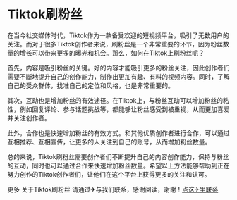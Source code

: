 # Tiktok刷粉丝

在当今社交媒体时代，Tiktok作为一款备受欢迎的短视频平台，吸引了无数用户的关注。而对于很多Tiktok创作者来说，刷粉丝是一个非常重要的环节，因为粉丝数量的增长可以带来更多的曝光和机会。那么，如何在Tiktok上刷粉丝呢？

首先，内容是吸引粉丝的关键。好的内容才能吸引更多的粉丝关注，因此创作者们需要不断地提升自己的创作能力，制作出更加有趣、有料的视频内容。同时，了解自己的受众群体，找准自己的定位和风格，也是非常重要的。

其次，互动也是增加粉丝的有效途径。在Tiktok上，与粉丝互动可以增加粉丝的粘性，例如回复评论、参与话题挑战等，都能够让粉丝感受到被重视，从而更加喜爱并关注创作者。

此外，合作也是快速增加粉丝的有效方式。和其他优质创作者进行合作，可以通过互相推荐、互相宣传，让更多的人关注到自己的账号，从而增加粉丝数量。

总的来说，Tiktok刷粉丝需要创作者们不断提升自己的内容创作能力，保持与粉丝的互动，同时也可以通过合作来快速增加粉丝数量。希望以上方法能够帮助到正在努力创作的Tiktok创作者们，让他们在这个平台上获得更多的关注和认可。

更多 关于Tiktok刷粉丝 请通过✈与我们联系，感谢阅读，谢谢！[点这✈里联系](https://b.k02.cc)